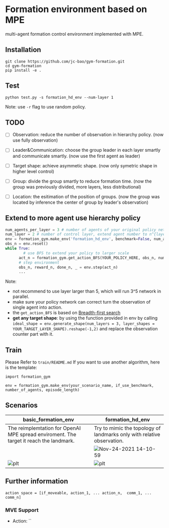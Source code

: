 # Formation environment based on MPE

multi-agent formation control environment implemented with MPE.

## Installation

```
git clone https://github.com/jc-bao/gym-formation.git
cd gym-formation
pip install -e .
```

## Test
```
python test.py -s formation_hd_env --num-layer 1
```
Note: use `-r` flag to use random policy.

## TODO

- [ ] Observation: reduce the number of observation in hierarchy policy. (now use fully observation)

- [ ] Leader&Communication: choose the group leader in each layer smartly and communicate smartly. (now use the first agent as leader)

- [ ] Target shape: achieve asymmetic shape. (now only symetric shape in higher level control)

- [ ] Group: divide the group smartly to reduce formation time. (now the group was previously divided, more layers, less distributional)

- [ ] Location: the esitimation of the position of groups. (now the group was located by inference the center of group by leader's observation)

## Extend to more agent use hierarchy policy

```python
num_agents_per_layer = 3 # number of agents of your original policy network (or you can use ezpolicy provided by the package)
num_layer = 2 # number of control layer, extend agent number to n^{layers}
env = formation_gym.make_env('formation_hd_env', benchmark=False, num_agents = anum_agents_per_layer**num_layer)
obs_n = env.reset()
while True:
  		# use BFS to extend your policy to larger scale
      act_n = formation_gym.get_action_BFS(YOUR_POLICY_HERE, obs_n, num_agents_per_layer)
      # step environment
      obs_n, reward_n, done_n, _ = env.step(act_n)
      ...
```

Note: 

* not recommend to use layer larger than 5, which will run 3^5 network in parallel. 
* make sure your policy network can correct turn the observation of single agent into action.
* the `get_action_BFS` is based on [Breadth-first search](https://en.wikipedia.org/wiki/Breadth-first_search)
* **get any target shape**: by using the function provided in env by calling `ideal_shape = env.generate_shape(num_layers = 3, layer_shapes = YOUR_TARGET_LAYER_SHAPE).reshape(-1,2)`  and replace the observation counter part with it. 

## Train

Please Refer to `train/README.md`
If you want to use another algorithm, here is the template:

```
import formation_gym

env = formation_gym.make_env(your_scenario_name, if_use_benchmark, number_of_agents, episode_length)
```

## Scenarios

| basic_formation_env                                          | formation_hd_env                                             |
| ------------------------------------------------------------ | ------------------------------------------------------------ |
| The reimplemtation for OpenAI MPE spread enviroment. The target it reach the landmark. | Try to mimic the topology of landmarks only with relative observation. |
|                                                              | ![Nov-24-2021 14-10-59](https://tva1.sinaimg.cn/large/008i3skNly1gwq7m2aj1pg30ii0i0e82.gif) |
| ![plt](https://tva1.sinaimg.cn/large/008i3skNly1gukfvhkxraj60hs0dcaal02.jpg) | ![plt](https://tva1.sinaimg.cn/large/008i3skNly1gukfuj9pr7j60hs0dc3yz02.jpg) |

## Further information

```
action space = [if_moveable, action_1, ... action_n,  comm_1, ... comm_n]
```

### MVE Support

* Action: ``

